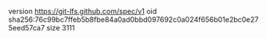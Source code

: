 version https://git-lfs.github.com/spec/v1
oid sha256:76c99bc7ffeb5b8fbe84a0ad0bbd097692c0a024f656b01e2bc0e275eed57ca7
size 3111
